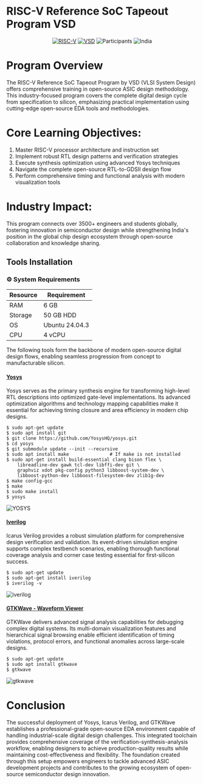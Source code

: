 # RISC-V Reference SoC Tapeout Program VSD

<div align="center">

[![RISC-V](https://img.shields.io/badge/RISC--V-SoC%20Tapeout-blue?style=for-the-badge&logo=riscv)](https://riscv.org/)
[![VSD](https://img.shields.io/badge/VSD-Program-orange?style=for-the-badge)](https://vsdiat.vlsisystemdesign.com/)
![Participants](https://img.shields.io/badge/Participants-3500+-success?style=for-the-badge)
![India](https://img.shields.io/badge/Made%20in-India-saffron?style=for-the-badge)

</div>

# Program Overview
The RISC-V Reference SoC Tapeout Program by VSD (VLSI System Design) offers comprehensive training in open-source ASIC design methodology. This industry-focused program covers the complete digital design cycle from specification to silicon, emphasizing practical implementation using cutting-edge open-source EDA tools and methodologies.

# Core Learning Objectives:
1. Master RISC-V processor architecture and instruction set
2. Implement robust RTL design patterns and verification strategies
3. Execute synthesis optimization using advanced Yosys techniques
4. Navigate the complete open-source RTL-to-GDSII design flow
5. Perform comprehensive timing and functional analysis with modern visualization tools

# Industry Impact: 
This program connects over 3500+ engineers and students globally, fostering innovation in semiconductor design while strengthening India's position in the global chip design ecosystem through open-source collaboration and knowledge sharing.


## Tools Installation

### ⚙️ System Requirements
| Resource | Requirement |
|----------|-------------|
| RAM      | 6 GB |
| Storage  | 50 GB HDD |
| OS       | Ubuntu 24.04.3 |
| CPU      | 4 vCPU |
The following tools form the backbone of modern open-source digital design flows, enabling seamless progression from concept to manufacturable silicon.

#### <ins>**Yosys**</ins>
Yosys serves as the primary synthesis engine for transforming high-level RTL descriptions into optimized gate-level implementations. Its advanced optimization algorithms and technology mapping capabilities make it essential for achieving timing closure and area efficiency in modern chip designs.
```
$ sudo apt-get update
$ sudo apt install git                 
$ git clone https://github.com/YosysHQ/yosys.git
$ cd yosys
$ git submodule update --init --recursive
$ sudo apt install make               # If make is not installed
$ sudo apt-get install build-essential clang bison flex \
    libreadline-dev gawk tcl-dev libffi-dev git \
    graphviz xdot pkg-config python3 libboost-system-dev \
    libboost-python-dev libboost-filesystem-dev zlib1g-dev
$ make config-gcc
$ make
$ sudo make install
$ yosys
```
![YOSYS](https://github.com/user-attachments/assets/fe224aad-b66a-4f5d-a7d7-e2d5000c5b02)

#### <ins>**Iverilog**</ins>
Icarus Verilog provides a robust simulation platform for comprehensive design verification and validation. Its event-driven simulation engine supports complex testbench scenarios, enabling thorough functional coverage analysis and corner case testing essential for first-silicon success.
```
$ sudo apt-get update
$ sudo apt-get install iverilog
$ iverilog -v
```
![iverilog](https://github.com/user-attachments/assets/f0b34e06-9936-422b-9c63-97d5fa9bb3ee)


#### <ins>**GTKWave - Waveform Viewer**</ins>
GTKWave delivers advanced signal analysis capabilities for debugging complex digital systems. Its multi-domain visualization features and hierarchical signal browsing enable efficient identification of timing violations, protocol errors, and functional anomalies across large-scale designs.
```
$ sudo apt-get update
$ sudo apt install gtkwave
$ gtkwave
```
![gtkwave](https://github.com/user-attachments/assets/4382aba3-485a-4bfd-b73d-95187900c3f8)


# Conclusion
The successful deployment of Yosys, Icarus Verilog, and GTKWave establishes a professional-grade open-source EDA environment capable of handling industrial-scale digital design challenges. This integrated toolchain provides comprehensive coverage of the verification-synthesis-analysis workflow, enabling designers to achieve production-quality results while maintaining cost-effectiveness and flexibility. The foundation created through this setup empowers engineers to tackle advanced ASIC development projects and contributes to the growing ecosystem of open-source semiconductor design innovation.
